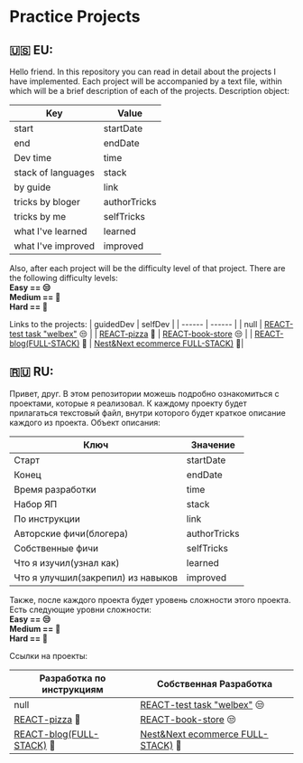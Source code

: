 # Practice Projects

## 🇺🇸 EU: 
Hello friend.
In this repository you can read in detail about the projects I have implemented.
Each project will be accompanied by a text file, within which will be a brief description of each of the projects.
Description object:

| Key  | Value |
| ------ | ------ |
| start | startDate |
| end | endDate |
| Dev time | time |
| stack of languages | stack |
| by guide | link |
| tricks by bloger | authorTricks |
| tricks by me | selfTricks |
| what I've learned | learned |
| what I've improved | improved |

Also, after each project will be the difficulty level of that project. There are the following difficulty levels:
<br/>
<b>Easy == 😒
<br/>
Medium == 👀
<br/>
Hard == 💋
<br/>
</b>


Links to the projects:
| guidedDev  | selfDev |
| ------ | ------ |
| null | [REACT-test task "welbex"](https://github.com/gudkovWay/welbex) 😒 |
| [REACT-pizza](https://github.com/gudkovWay/projects/tree/main/guidedDev/react-pizza)  👀 | [REACT-book-store](https://github.com/gudkovWay/projects/tree/main/selfDev/react-book-store) 😒 |
| [REACT-blog(FULL-STACK)](https://github.com/gudkovWay/projects/tree/main/guidedDev/react-blog)  👀 | [Nest&Next ecommerce FULL-STACK)](https://github.com/gudkovWay/ecommerce) 💋|


## 🇷🇺 RU:

Привет, друг.
В этом репозитории можешь подробно ознакомиться с проектами, которые я реализовал.
К каждому проекту будет прилагаться текстовый файл, внутри которого будет краткое описание каждого из проекта.
Объект описания:

| Ключ  | Значение |
| ------ | ------ |
| Старт | startDate |
| Конец | endDate |
| Время разработки | time |
| Набор ЯП | stack |
| По инструкции | link |
| Авторские фичи(блогера) | authorTricks |
| Собственные фичи | selfTricks |
| Что я изучил(узнал как) | learned |
| Что я улучшил(закрепил) из навыков | improved |

Также, после каждого проекта будет уровень сложности этого проекта. Есть следующие уровни сложности:
<br/>
<b>Easy == 😒
<br/>
Medium == 👀
<br/>
Hard == 💋
<br/>
</b>

Ссылки на проекты:

| Разработка по инструкциям  | Собственная Разработка |
| ------ | ------ |
| null | [REACT-test task "welbex"](https://github.com/gudkovWay/welbex) 😒|
| [REACT-pizza](https://github.com/gudkovWay/projects/tree/main/guidedDev/react-pizza) 👀 | [REACT-book-store](https://github.com/gudkovWay/projects/tree/main/selfDev/react-book-store) 😒  |
| [REACT-blog(FULL-STACK)](https://github.com/gudkovWay/projects/tree/main/guidedDev/react-blog) 👀  | [Nest&Next ecommerce FULL-STACK)](https://github.com/gudkovWay/ecommerce) 💋 |
